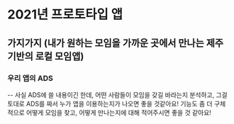 # 2021년 프로토타입 앱
## 가지가지 (내가 원하는 모임을 가까운 곳에서 만나는 제주 기반의 로컬 모임앱)
### 우리 앱의 ADS

--
사실 ADS에 쓸 내용이긴 한데, 어떤 사람들이 모임을 갖길 바라는지 분석하고, 그걸 토대로 ADS를 짜서 누가 앱을 이용하는지가 나오면 좋을 것같아요! 기능도 좀 더 구체적으로 어떻게 모임을 찾고, 어떻게 만나는지에 대해 적어주시면 좋을 것 같아요!

